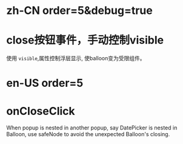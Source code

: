 # zh-CN order=5&debug=true

# close按钮事件，手动控制visible

使用 `visible`,属性控制浮层显示, 使balloon变为受限组件。

# en-US order=5

# onCloseClick

When popup is nested in another popup, say DatePicker is nested in Balloon, use safeNode to avoid the unexpected Balloon's closing.
